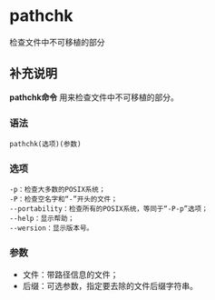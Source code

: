 pathchk
===

检查文件中不可移植的部分

## 补充说明

**pathchk命令** 用来检查文件中不可移植的部分。

### 语法  

```shell
pathchk(选项)(参数)
```

### 选项  

```shell
-p：检查大多数的POSIX系统；
-P：检查空名字和“-”开头的文件；
--portability：检查所有的POSIX系统，等同于“-P-p”选项；
--help：显示帮助；
--wersion：显示版本号。
```

### 参数  

*   文件：带路径信息的文件；
*   后缀：可选参数，指定要去除的文件后缀字符串。


<!-- Linux命令行搜索引擎：https://jaywcjlove.github.io/linux-command/ -->